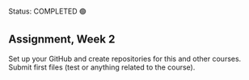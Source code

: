 Status: COMPLETED 🟢

Assignment, Week 2
----------------------------------------
Set up your GitHub and create repositories for this and other courses. Submit first files (test or anything related to the course).